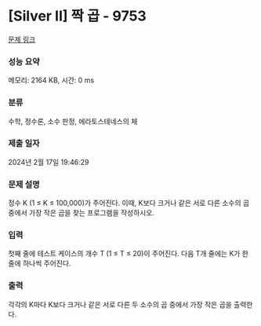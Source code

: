 # [Silver II] 짝 곱 - 9753 

[문제 링크](https://www.acmicpc.net/problem/9753) 

### 성능 요약

메모리: 2164 KB, 시간: 0 ms

### 분류

수학, 정수론, 소수 판정, 에라토스테네스의 체

### 제출 일자

2024년 2월 17일 19:46:29

### 문제 설명

<p>정수 K (1 ≤ K ≤ 100,000)가 주어진다. 이때, K보다 크거나 같은 서로 다른 소수의 곱 중에서 가장 작은 곱을 찾는 프로그램을 작성하시오.</p>

### 입력 

 <p>첫째 줄에 테스트 케이스의 개수 T (1 ≤ T ≤ 20)이 주어진다. 다음 T개 줄에는 K가 한 줄에 하나씩 주어진다. </p>

### 출력 

 <p>각각의 K마다 K보다 크거나 같은 서로 다른 두 소수의 곱 중에서 가장 작은 곱을 출력한다.</p>

